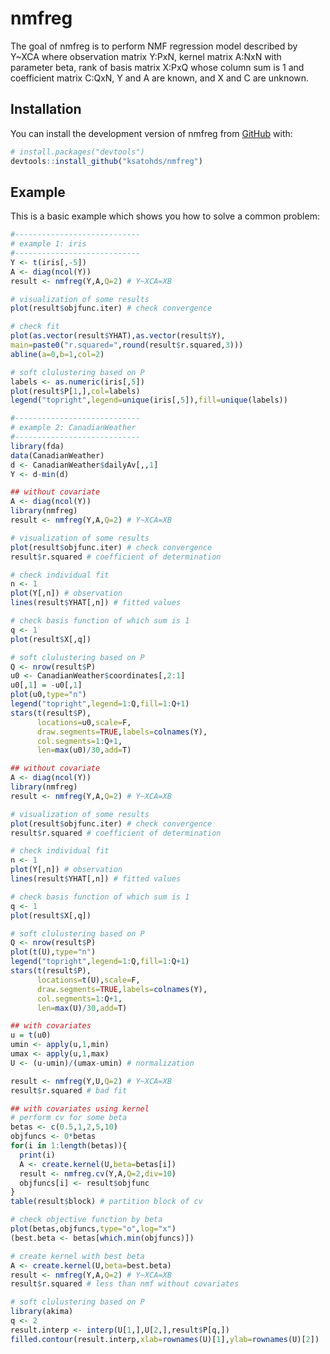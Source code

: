 
# nmfreg

<!-- badges: start -->
<!-- badges: end -->

The goal of nmfreg is to perform NMF regression model described by Y~XCA where 
  observation matrix Y:PxN,
  kernel matrix A:NxN with parameter beta,
  rank of basis matrix X:PxQ whose column sum is 1
  and coefficient matrix C:QxN,
  Y and A are known, and X and C are unknown.

## Installation

You can install the development version of nmfreg from [GitHub](https://github.com/) with:

``` r
# install.packages("devtools")
devtools::install_github("ksatohds/nmfreg")
```

## Example

This is a basic example which shows you how to solve a common problem:

``` r
#----------------------------
# example 1: iris
#----------------------------
Y <- t(iris[,-5])
A <- diag(ncol(Y))
result <- nmfreg(Y,A,Q=2) # Y~XCA=XB

# visualization of some results
plot(result$objfunc.iter) # check convergence

# check fit
plot(as.vector(result$YHAT),as.vector(result$Y),
main=paste0("r.squared=",round(result$r.squared,3)))
abline(a=0,b=1,col=2)

# soft clulustering based on P
labels <- as.numeric(iris[,5])
plot(result$P[1,],col=labels)
legend("topright",legend=unique(iris[,5]),fill=unique(labels))

#----------------------------
# example 2: CanadianWeather
#----------------------------
library(fda)
data(CanadianWeather)
d <- CanadianWeather$dailyAv[,,1]
Y <- d-min(d)

## without covariate
A <- diag(ncol(Y))
library(nmfreg)
result <- nmfreg(Y,A,Q=2) # Y~XCA=XB

# visualization of some results
plot(result$objfunc.iter) # check convergence
result$r.squared # coefficient of determination

# check individual fit
n <- 1
plot(Y[,n]) # observation
lines(result$YHAT[,n]) # fitted values

# check basis function of which sum is 1
q <- 1
plot(result$X[,q])

# soft clulustering based on P
Q <- nrow(result$P)
u0 <- CanadianWeather$coordinates[,2:1]
u0[,1] = -u0[,1]
plot(u0,type="n")
legend("topright",legend=1:Q,fill=1:Q+1)
stars(t(result$P),
      locations=u0,scale=F,
      draw.segments=TRUE,labels=colnames(Y),
      col.segments=1:Q+1,
      len=max(u0)/30,add=T)

## without covariate
A <- diag(ncol(Y))
library(nmfreg)
result <- nmfreg(Y,A,Q=2) # Y~XCA=XB

# visualization of some results
plot(result$objfunc.iter) # check convergence
result$r.squared # coefficient of determination

# check individual fit
n <- 1
plot(Y[,n]) # observation
lines(result$YHAT[,n]) # fitted values

# check basis function of which sum is 1
q <- 1
plot(result$X[,q])

# soft clulustering based on P
Q <- nrow(result$P)
plot(t(U),type="n")
legend("topright",legend=1:Q,fill=1:Q+1)
stars(t(result$P),
      locations=t(U),scale=F,
      draw.segments=TRUE,labels=colnames(Y),
      col.segments=1:Q+1,
      len=max(U)/30,add=T)

## with covariates
u = t(u0)
umin <- apply(u,1,min)
umax <- apply(u,1,max)
U <- (u-umin)/(umax-umin) # normalization

result <- nmfreg(Y,U,Q=2) # Y~XCA=XB
result$r.squared # bad fit

## with covariates using kernel
# perform cv for some beta
betas <- c(0.5,1,2,5,10)
objfuncs <- 0*betas
for(i in 1:length(betas)){
  print(i)
  A <- create.kernel(U,beta=betas[i])
  result <- nmfreg.cv(Y,A,Q=2,div=10)
  objfuncs[i] <- result$objfunc
}
table(result$block) # partition block of cv

# check objective function by beta
plot(betas,objfuncs,type="o",log="x")
(best.beta <- betas[which.min(objfuncs)])

# create kernel with best beta
A <- create.kernel(U,beta=best.beta)
result <- nmfreg(Y,A,Q=2) # Y~XCA=XB
result$r.squared # less than nmf without covariates

# soft clulustering based on P
library(akima)
q <- 2
result.interp <- interp(U[1,],U[2,],result$P[q,])
filled.contour(result.interp,xlab=rownames(U)[1],ylab=rownames(U)[2])
```
